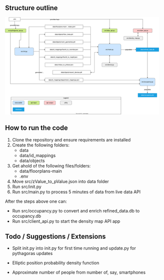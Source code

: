 ## Structure outline

![alt text](./images/diagram.svg)

## How to run the code

1. Clone the repository and ensure requirements are installed
2. Create the following folders:
    - data
    - data/id_mappings
    - data/objects
3. Get ahold of the following files/folders:
    - data/floorplans-main
    - .env
4. Move src/zValue_to_pValue.json into data folder
5. Run src/init.py
5. Run src/main.py to process 5 minutes of data from live data API

After the steps above one can:
- Run src/occupancy.py to convert and enrich refined_data.db to occupancy.db
- Run src/client_api.py to start the density map API app

## Todo / Suggestions / Extensions
- Split init.py into init.py for first time running and update.py for pythagoras updates

- Elliptic position probability density function
- Approximate number of people from number of, say, smartphones

